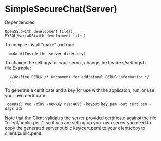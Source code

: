 <h1> SimpleSecureChat(Server) </h1>

Dependencies:
    
    OpenSSL(with development files)
    MYSQL/MariaDB(with development files)
  
  To compile install "make" and run:
  
      make #(Inside the server directory)
  To change the settings for your server, change the headers/settings.h file.Example:
  
      //#define DEBUG /* Uncomment for additional DEBUG information */
      ...
     
  To generate a certificate and a key(for use with the applicaton, run, or use your own certificate:
  
     openssl req -x509 -newkey rsa:4096 -keyout key.pem -out cert.pem -days 365 

  Note that the Client validates the server provided certificate against the file "client/public.pem", so if you are setting up your own server you need to copy the generated server public key(cert.pem) to your client(copy to client/public.pem).  
